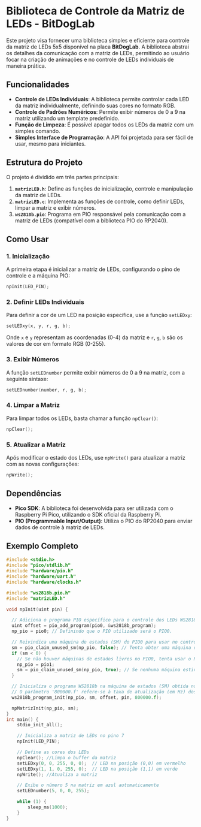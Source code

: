 # Biblioteca de Controle da Matriz de LEDs - BitDogLab

Este projeto visa fornecer uma biblioteca simples e eficiente para controle da matriz de LEDs 5x5 disponível na placa **BitDogLab**. A biblioteca abstrai os detalhes da comunicação com a matriz de LEDs, permitindo ao usuário focar na criação de animações e no controle de LEDs individuais de maneira prática.

## Funcionalidades

- **Controle de LEDs Individuais**: A biblioteca permite controlar cada LED da matriz individualmente, definindo suas cores no formato RGB.
- **Controle de Padrões Numéricos**: Permite exibir números de 0 a 9 na matriz utilizando um template predefinido.
- **Função de Limpeza**: É possível apagar todos os LEDs da matriz com um simples comando.
- **Simples Interface de Programação**: A API foi projetada para ser fácil de usar, mesmo para iniciantes.

## Estrutura do Projeto

O projeto é dividido em três partes principais:

1. **`matrizLED.h`**: Define as funções de inicialização, controle e manipulação da matriz de LEDs.
2. **`matrizLED.c`**: Implementa as funções de controle, como definir LEDs, limpar a matriz e exibir números.
3. **`ws2818b.pio`**: Programa em PIO responsável pela comunicação com a matriz de LEDs (compatível com a biblioteca PIO do RP2040).

## Como Usar

### 1. Inicialização

A primeira etapa é inicializar a matriz de LEDs, configurando o pino de controle e a máquina PIO:

```c
npInit(LED_PIN);
```

### 2. Definir LEDs Individuais

Para definir a cor de um LED na posição específica, use a função `setLEDxy`:

```c
setLEDxy(x, y, r, g, b);
```

Onde `x` e `y` representam as coordenadas (0-4) da matriz e `r`, `g`, `b` são os valores de cor em formato RGB (0-255).

### 3. Exibir Números

A função `setLEDnumber` permite exibir números de 0 a 9 na matriz, com a seguinte sintaxe:

```c
setLEDnumber(number, r, g, b);
```

### 4. Limpar a Matriz

Para limpar todos os LEDs, basta chamar a função `npClear()`:

```c
npClear();
```

### 5. Atualizar a Matriz

Após modificar o estado dos LEDs, use `npWrite()` para atualizar a matriz com as novas configurações:

```c
npWrite();
```

## Dependências

- **Pico SDK**: A biblioteca foi desenvolvida para ser utilizada com o Raspberry Pi Pico, utilizando o SDK oficial da Raspberry Pi.
- **PIO (Programmable Input/Output)**: Utiliza o PIO do RP2040 para enviar dados de controle à matriz de LEDs.

## Exemplo Completo

```c
#include <stdio.h>
#include "pico/stdlib.h"
#include "hardware/pio.h"
#include "hardware/uart.h"
#include "hardware/clocks.h"

#include "ws2818b.pio.h"
#include "matrizLED.h"

void npInit(uint pin) {

  // Adiciona o programa PIO específico para o controle dos LEDs WS2818b no PIO0.
  uint offset = pio_add_program(pio0, &ws2818b_program);
  np_pio = pio0; // Definindo que o PIO utilizado será o PIO0.

  // Reivindica uma máquina de estados (SM) do PIO0 para usar no controle dos LEDs.
  sm = pio_claim_unused_sm(np_pio, false); // Tenta obter uma máquina de estados não utilizada.
  if (sm < 0) {
    // Se não houver máquinas de estados livres no PIO0, tenta usar o PIO1.
    np_pio = pio1;
    sm = pio_claim_unused_sm(np_pio, true); // Se nenhuma máquina estiver livre, panic!
  }

  // Inicializa o programa WS2818b na máquina de estados (SM) obtida no PIO selecionado.
  // O parâmetro '800000.f' refere-se à taxa de atualização (em Hz) dos LEDs WS2818b.
  ws2818b_program_init(np_pio, sm, offset, pin, 800000.f);

  npMatrizInit(np_pio, sm);
}
int main() {
    stdio_init_all();

    // Inicializa a matriz de LEDs no pino 7
    npInit(LED_PIN);

    // Define as cores dos LEDs
    npClear(); //Limpa o buffer da matriz
    setLEDxy(0, 0, 255, 0, 0);  // LED na posição (0,0) em vermelho
    setLEDxy(1, 1, 0, 255, 0);  // LED na posição (1,1) em verde
    npWrite(); //Atualiza a matriz

    // Exibe o número 5 na matriz em azul automaticamente
    setLEDnumber(5, 0, 0, 255);

    while (1) {
        sleep_ms(1000);
    }
}
```
